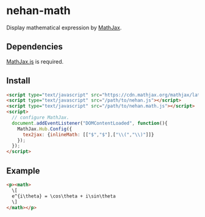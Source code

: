 # nehan-math

Display mathematical expression by [MathJax](https://mathjax.org/).

## Dependencies

[MathJax.js](https://mathjax.org/) is required.

## Install

```html
<script type="text/javascript" src="https://cdn.mathjax.org/mathjax/latest/MathJax.js?config=TeX-MML-AM_CHTML"></script>
<script type="text/javascript" src="/path/to/nehan.js"></script>
<script type="text/javascript" src="/path/to/nehan.math.js"></script>
<script>
  // configure MathJax.
  document.addEventListener("DOMContentLoaded", function(){
    MathJax.Hub.Config({
      tex2jax: {inlineMath: [["$","$"],["\\(","\\)"]]}
    });
  });
</script>
```

## Example

```html
<p><math>
  \[
  e^{i\theta} = \cos\theta + i\sin\theta
  \]
</math></p>
```

